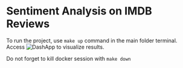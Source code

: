 # Sentiment Analysis on IMDB Reviews

To run the project, use `make up` command in the main folder terminal. Access ![DashApp](http://0.0.0.0:5000/) to visualize results.

Do not forget to kill docker session with `make down`